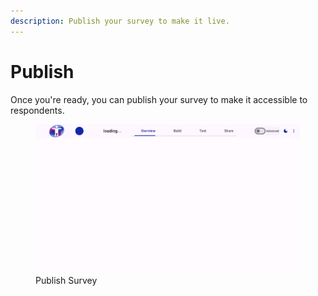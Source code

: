 ```yaml
---
description: Publish your survey to make it live.
---
```


# Publish

Once you're ready, you can publish your survey to make it accessible to respondents.

<figure><img src="./assets/share-publish.png" alt="Publish Survey"><figcaption>Publish Survey</figcaption></figure>
